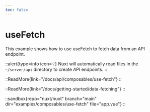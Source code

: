 ```yaml
---
toc: false
---
```


# useFetch

This example shows how to use useFetch to fetch data from an API endpoint.

::alert{type=info icon=💡}
Nuxt will automatically read files in the `~/server/api` directory to create API endpoints.
::

::ReadMore{link="/docs/api/composables/use-fetch"}
::

::ReadMore{link="/docs/getting-started/data-fetching"}
::

::sandbox{repo="nuxt/nuxt" branch="main" dir="examples/composables/use-fetch" file="app.vue"}
::
